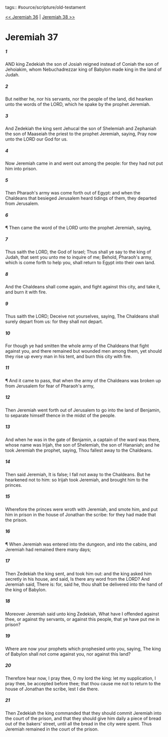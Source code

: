 tags:: #source/scripture/old-testament

[<< Jeremiah 36](/old-testament/24_Jeremiah/Jeremiah_36.md) | [Jeremiah 38 >>](/old-testament/24_Jeremiah/Jeremiah_38.md)

# Jeremiah 37

##### 1

AND king Zedekiah the son of Josiah reigned instead of Coniah the son of Jehoiakim, whom Nebuchadrezzar king of Babylon made king in the land of Judah.

##### 2

But neither he, nor his servants, nor the people of the land, did hearken unto the words of the LORD, which he spake by the prophet Jeremiah.

##### 3

And Zedekiah the king sent Jehucal the son of Shelemiah and Zephaniah the son of Maaseiah the priest to the prophet Jeremiah, saying, Pray now unto the LORD our God for us.

##### 4

Now Jeremiah came in and went out among the people: for they had not put him into prison.

##### 5

Then Pharaoh's army was come forth out of Egypt: and when the Chaldeans that besieged Jerusalem heard tidings of them, they departed from Jerusalem.

##### 6

¶ Then came the word of the LORD unto the prophet Jeremiah, saying,

##### 7

Thus saith the LORD, the God of Israel; Thus shall ye say to the king of Judah, that sent you unto me to inquire of me; Behold, Pharaoh's army, which is come forth to help you, shall return to Egypt into their own land.

##### 8

And the Chaldeans shall come again, and fight against this city, and take it, and burn it with fire.

##### 9

Thus saith the LORD; Deceive not yourselves, saying, The Chaldeans shall surely depart from us: for they shall not depart.

##### 10

For though ye had smitten the whole army of the Chaldeans that fight against you, and there remained but wounded men among them, yet should they rise up every man in his tent, and burn this city with fire.

##### 11

¶ And it came to pass, that when the army of the Chaldeans was broken up from Jerusalem for fear of Pharaoh's army,

##### 12

Then Jeremiah went forth out of Jerusalem to go into the land of Benjamin, to separate himself thence in the midst of the people.

##### 13

And when he was in the gate of Benjamin, a captain of the ward was there, whose name was Irijah, the son of Shelemiah, the son of Hananiah; and he took Jeremiah the prophet, saying, Thou fallest away to the Chaldeans.

##### 14

Then said Jeremiah, It is false; I fall not away to the Chaldeans. But he hearkened not to him: so Irijah took Jeremiah, and brought him to the princes.

##### 15

Wherefore the princes were wroth with Jeremiah, and smote him, and put him in prison in the house of Jonathan the scribe: for they had made that the prison.

##### 16

¶ When Jeremiah was entered into the dungeon, and into the cabins, and Jeremiah had remained there many days;

##### 17

Then Zedekiah the king sent, and took him out: and the king asked him secretly in his house, and said, Is there any word from the LORD? And Jeremiah said, There is: for, said he, thou shalt be delivered into the hand of the king of Babylon.

##### 18

Moreover Jeremiah said unto king Zedekiah, What have I offended against thee, or against thy servants, or against this people, that ye have put me in prison?

##### 19

Where are now your prophets which prophesied unto you, saying, The king of Babylon shall not come against you, nor against this land?

##### 20

Therefore hear now, I pray thee, O my lord the king: let my supplication, I pray thee, be accepted before thee; that thou cause me not to return to the house of Jonathan the scribe, lest I die there.

##### 21

Then Zedekiah the king commanded that they should commit Jeremiah into the court of the prison, and that they should give him daily a piece of bread out of the bakers' street, until all the bread in the city were spent. Thus Jeremiah remained in the court of the prison.
